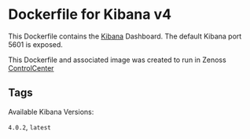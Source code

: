 # Dockerfile for Kibana v4

This Dockerfile contains the [Kibana](https://github.com/elasticsearch/kibana) Dashboard. The default Kibana port 5601 is exposed.

This Dockerfile and associated image was created to run in Zenoss [ControlCenter](http://controlcenter.io/)

## Tags

Available Kibana Versions:

`4.0.2`, `latest`

